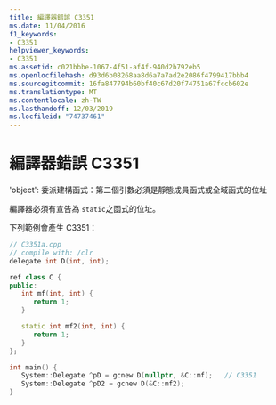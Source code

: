 ```yaml
---
title: 編譯器錯誤 C3351
ms.date: 11/04/2016
f1_keywords:
- C3351
helpviewer_keywords:
- C3351
ms.assetid: c021bbbe-1067-4f51-af4f-940d2b792eb5
ms.openlocfilehash: d93d6b08268aa8d6a7a7ad2e2086f4799417bbb4
ms.sourcegitcommit: 16fa847794b60bf40c67d20f74751a67fccb602e
ms.translationtype: MT
ms.contentlocale: zh-TW
ms.lasthandoff: 12/03/2019
ms.locfileid: "74737461"
---
```

# <a name="compiler-error-c3351"></a>編譯器錯誤 C3351

'object': 委派建構函式：第二個引數必須是靜態成員函式或全域函式的位址

編譯器必須有宣告為 `static`之函式的位址。

下列範例會產生 C3351：

```cpp
// C3351a.cpp
// compile with: /clr
delegate int D(int, int);

ref class C {
public:
   int mf(int, int) {
      return 1;
   }

   static int mf2(int, int) {
      return 1;
   }
};

int main() {
   System::Delegate ^pD = gcnew D(nullptr, &C::mf);   // C3351
   System::Delegate ^pD2 = gcnew D(&C::mf2);
}
```
